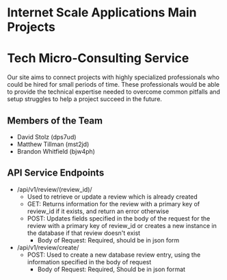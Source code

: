 # Internet Scale Applications Main Projects
Tech Micro-Consulting Service
===========================

Our site aims to connect projects with highly specialized professionals who could be hired for small periods of time. These professionals would be able to provide the technical expertise needed to overcome common pitfalls and setup struggles to help a project succeed in the future.

Members of the Team
--------------

  - David Stolz (dps7ud)
  - Matthew Tillman (mst2jd)
  - Brandon Whitfield (bjw4ph)

API Service Endpoints
-------------

  - /api/v1/review/(review_id)/
    - Used to retrieve or update a review which is already created
    - GET: Returns information for the review with a primary key of review_id if it exists, and return an error otherwise
    - POST: Updates fields specified in the body of the request for the review with a primary key of review_id or creates a new instance in the database if that review doesn't exist
      - Body of Request: Required, should be in json form
  - /api/v1/review/create/
    - POST: Used to create a new database review entry, using the information specified in the body of request
      - Body of Request: Required, Should be in json format
